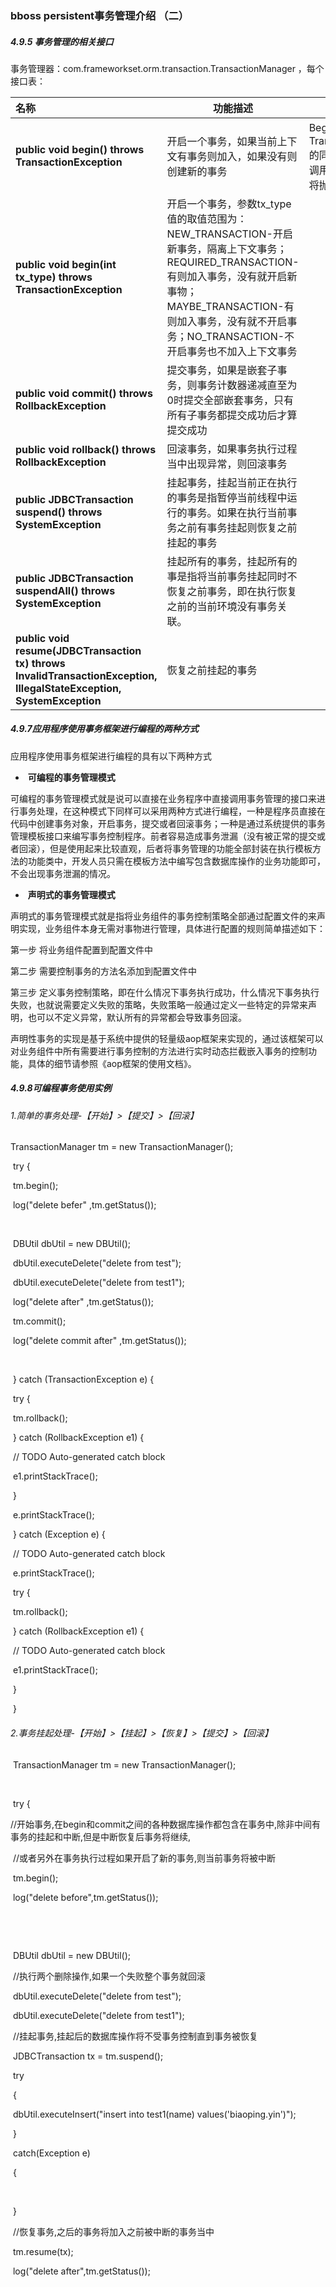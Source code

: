 ### bboss persistent事务管理介绍 （二）

##### 4.9.5  事务管理的相关接口

事务管理器：com.frameworkset.orm.transaction.TransactionManager ，每个接口表：

| **名称**                                                     | **功能描述**                                                 | **说明**                                                     |
| :----------------------------------------------------------- | ------------------------------------------------------------ | ------------------------------------------------------------ |
| **public void begin() throws TransactionException**          | 开启一个事务，如果当前上下文有事务则加入，如果没有则创建新的事务 | Begin方法只能在TransactionManager的同一个对象实例上调用一次，超过一次将抛出事务异常 |
| **public**     **void**   **begin(int tx_type) throws TransactionException** | 开启一个事务，参数tx_type值的取值范围为：NEW_TRANSACTION-开启新事务，隔离上下文事务；REQUIRED_TRANSACTION-有则加入事务，没有就开启新事物；MAYBE_TRANSACTION-有则加入事务，没有就不开启事务；NO_TRANSACTION-不开启事务也不加入上下文事务 |                                                              |
| **public void commit() throws RollbackException**            | 提交事务，如果是嵌套子事务，则事务计数器递减直至为0时提交全部嵌套事务，只有所有子事务都提交成功后才算提交成功 |                                                              |
| **public void rollback() throws RollbackException**          | 回滚事务，如果事务执行过程当中出现异常，则回滚事务           |                                                              |
| **public**   **JDBCTransaction suspend()**  **throws SystemException** | 挂起事务，挂起当前正在执行的事务是指暂停当前线程中运行的事务。如果在执行当前事务之前有事务挂起则恢复之前挂起的事务 |                                                              |
| **public JDBCTransaction suspendAll() throws SystemException** | 挂起所有的事务，挂起所有的事是指将当前事务挂起同时不恢复之前事务，即在执行恢复之前的当前环境没有事务关联。 |                                                              |
| **public**  **void**  **resume(JDBCTransaction tx)**  **throws**  **InvalidTransactionException,**    **IllegalStateException,**  **SystemException** | 恢复之前挂起的事务                                           |                                                              |

##### 4.9.7应用程序使用事务框架进行编程的两种方式

应用程序使用事务框架进行编程的具有以下两种方式

- ​       **可编程的事务管理模式**

可编程的事务管理模式就是说可以直接在业务程序中直接调用事务管理的接口来进行事务处理，在这种模式下同样可以采用两种方式进行编程，一种是程序员直接在代码中创建事务对象，开启事务，提交或者回滚事务；一种是通过系统提供的事务管理模板接口来编写事务控制程序。前者容易造成事务泄漏（没有被正常的提交或者回滚），但是使用起来比较直观，后者将事务管理的功能全部封装在执行模板方法的功能类中，开发人员只需在模板方法中编写包含数据库操作的业务功能即可，不会出现事务泄漏的情况。

- ​       **声明式的事务管理模式**

声明式的事务管理模式就是指将业务组件的事务控制策略全部通过配置文件的来声明实现，业务组件本身无需对事物进行管理，具体进行配置的规则简单描述如下：

第一步 将业务组件配置到配置文件中

第二步 需要控制事务的方法名添加到配置文件中

第三步 定义事务控制策略，即在什么情况下事务执行成功，什么情况下事务执行失败，也就说需要定义失败的策略，失败策略一般通过定义一些特定的异常来声明，也可以不定义异常，默认所有的异常都会导致事务回滚。

声明性事务的实现是基于系统中提供的轻量级aop框架来实现的，通过该框架可以对业务组件中所有需要进行事务控制的方法进行实时动态拦截嵌入事务的控制功能，具体的细节请参照《aop框架的使用文档》。

##### 4.9.8可编程事务使用实例

###### 1.简单的事务处理-【开始】>【提交】>【回滚】

TransactionManager tm = new TransactionManager();   

​           try {

​              tm.begin();

​              log("delete befer" ,tm.getStatus());

​             

​              DBUtil dbUtil = new DBUtil();

​              dbUtil.executeDelete("delete from test");

​              dbUtil.executeDelete("delete from test1");

​              log("delete after" ,tm.getStatus());

​              tm.commit();

​              log("delete commit after" ,tm.getStatus());

​             

​           } catch (TransactionException e) {

​              try {

​                  tm.rollback();

​              } catch (RollbackException e1) {

​                  // TODO Auto-generated catch block

​                  e1.printStackTrace();

​              }

​              e.printStackTrace();

​           } catch (Exception e) {

​              // TODO Auto-generated catch block

​              e.printStackTrace();

​              try {

​                  tm.rollback();

​              } catch (RollbackException e1) {

​                  // TODO Auto-generated catch block

​                  e1.printStackTrace();

​              }

​           }

###### 2.事务挂起处理-【开始】>【挂起】>【恢复】>【提交】>【回滚】

​              TransactionManager tm = new TransactionManager();

​      

​       try {

​           //开始事务,在begin和commit之间的各种数据库操作都包含在事务中,除非中间有事务的挂起和中断,但是中断恢复后事务将继续,

​           //或者另外在事务执行过程如果开启了新的事务,则当前事务将被中断

​           tm.begin();

​           log("delete before",tm.getStatus());

​          

​          

​           DBUtil dbUtil = new DBUtil();

​           //执行两个删除操作,如果一个失败整个事务就回滚

​           dbUtil.executeDelete("delete from test");

​           dbUtil.executeDelete("delete from test1");

​           //挂起事务,挂起后的数据库操作将不受事务控制直到事务被恢复

​           JDBCTransaction tx = tm.suspend();

​           try

​           {

​              dbUtil.executeInsert("insert into test1(name) values('biaoping.yin')");

​           }

​           catch(Exception e)

​           {

​             

​           }

​           //恢复事务,之后的事务将加入之前被中断的事务当中

​           tm.resume(tx);

​           log("delete after",tm.getStatus());
